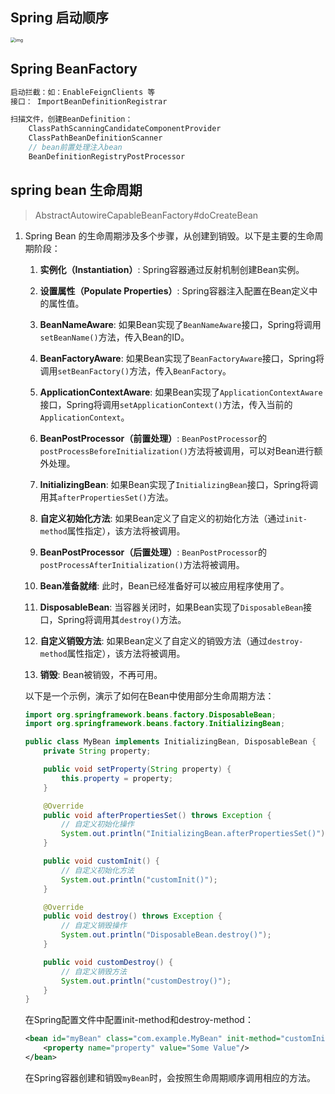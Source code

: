 ## Spring 启动顺序

<img src="https://pic2.zhimg.com/80/v2-f7402c5f14604c9ce0d5b0bb3a1fba35_1440w.webp" alt="img" style="zoom:50%;" />



## Spring BeanFactory

```java
启动拦截：如：EnableFeignClients 等
接口： ImportBeanDefinitionRegistrar

扫描文件，创建BeanDefinition：
	ClassPathScanningCandidateComponentProvider
	ClassPathBeanDefinitionScanner
	// bean前置处理注入bean
	BeanDefinitionRegistryPostProcessor
```

## spring bean 生命周期

> AbstractAutowireCapableBeanFactory#doCreateBean

1. Spring Bean 的生命周期涉及多个步骤，从创建到销毁。以下是主要的生命周期阶段：

   1. **实例化（Instantiation）**:
      Spring容器通过反射机制创建Bean实例。

   2. **设置属性（Populate Properties）**:
      Spring容器注入配置在Bean定义中的属性值。

   3. **BeanNameAware**:
      如果Bean实现了`BeanNameAware`接口，Spring将调用`setBeanName()`方法，传入Bean的ID。

   4. **BeanFactoryAware**:
      如果Bean实现了`BeanFactoryAware`接口，Spring将调用`setBeanFactory()`方法，传入`BeanFactory`。

   5. **ApplicationContextAware**:
      如果Bean实现了`ApplicationContextAware`接口，Spring将调用`setApplicationContext()`方法，传入当前的`ApplicationContext`。

   6. **BeanPostProcessor（前置处理）**:
      `BeanPostProcessor`的`postProcessBeforeInitialization()`方法将被调用，可以对Bean进行额外处理。

   7. **InitializingBean**:
      如果Bean实现了`InitializingBean`接口，Spring将调用其`afterPropertiesSet()`方法。

   8. **自定义初始化方法**:
      如果Bean定义了自定义的初始化方法（通过`init-method`属性指定），该方法将被调用。

   9. **BeanPostProcessor（后置处理）**:
      `BeanPostProcessor`的`postProcessAfterInitialization()`方法将被调用。

   10. **Bean准备就绪**:
       此时，Bean已经准备好可以被应用程序使用了。

   11. **DisposableBean**:
       当容器关闭时，如果Bean实现了`DisposableBean`接口，Spring将调用其`destroy()`方法。

   12. **自定义销毁方法**:
       如果Bean定义了自定义的销毁方法（通过`destroy-method`属性指定），该方法将被调用。

   13. **销毁**:
       Bean被销毁，不再可用。

   以下是一个示例，演示了如何在Bean中使用部分生命周期方法：

   ```java
   import org.springframework.beans.factory.DisposableBean;
   import org.springframework.beans.factory.InitializingBean;
   
   public class MyBean implements InitializingBean, DisposableBean {
       private String property;
   
       public void setProperty(String property) {
           this.property = property;
       }
   
       @Override
       public void afterPropertiesSet() throws Exception {
           // 自定义初始化操作
           System.out.println("InitializingBean.afterPropertiesSet()");
       }
   
       public void customInit() {
           // 自定义初始化方法
           System.out.println("customInit()");
       }
   
       @Override
       public void destroy() throws Exception {
           // 自定义销毁操作
           System.out.println("DisposableBean.destroy()");
       }
   
       public void customDestroy() {
           // 自定义销毁方法
           System.out.println("customDestroy()");
       }
   }
   ```

   在Spring配置文件中配置init-method和destroy-method：

   ```xml
   <bean id="myBean" class="com.example.MyBean" init-method="customInit" destroy-method="customDestroy">
       <property name="property" value="Some Value"/>
   </bean>
   ```

   在Spring容器创建和销毁`myBean`时，会按照生命周期顺序调用相应的方法。





